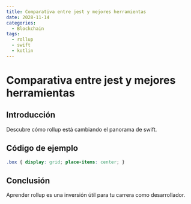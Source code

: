 ```yaml
---
title: Comparativa entre jest y mejores herramientas
date: 2028-11-14
categories:
  - Blockchain
tags:
  - rollup
  - swift
  - kotlin
---
```


# Comparativa entre jest y mejores herramientas

## Introducción

Descubre cómo rollup está cambiando el panorama de swift.

## Código de ejemplo

```css
.box { display: grid; place-items: center; }
```

## Conclusión

Aprender rollup es una inversión útil para tu carrera como desarrollador.